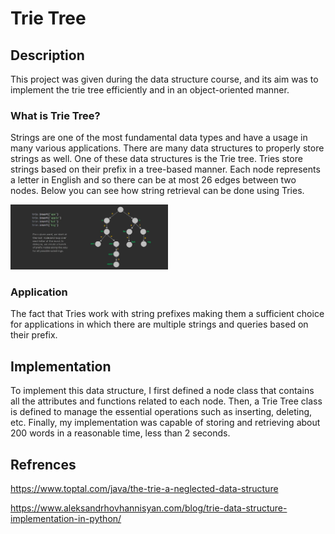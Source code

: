 # Trie Tree

## Description
This project was given during the data structure course, and its aim was to implement the trie tree efficiently and in an object-oriented manner.

### What is Trie Tree?
Strings are one of the most fundamental data types and have a usage in many various applications. There are many data structures to properly store strings as well. One of these data structures is the Trie tree. Tries store strings based on their prefix in a tree-based manner. Each node represents a letter in English and so there can be at most 26 edges between two nodes. Below you can see how string retrieval can be done using Tries.

<img src="pic.PNG" width="50%">


### Application
The fact that Tries work with string prefixes making them a sufficient choice for applications in which there are multiple strings and queries based on their prefix.


## Implementation
To implement this data structure, I first defined a node class that contains all the attributes and functions related to each node. Then, a Trie Tree class is defined to manage the essential operations such as inserting, deleting, etc. Finally, my implementation was capable of storing and retrieving about 200 words in a reasonable time, less than 2 seconds.

## Refrences

https://www.toptal.com/java/the-trie-a-neglected-data-structure

https://www.aleksandrhovhannisyan.com/blog/trie-data-structure-implementation-in-python/

